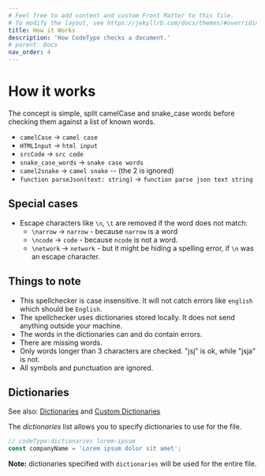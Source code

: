 ```yaml
---
# Feel free to add content and custom Front Matter to this file.
# To modify the layout, see https://jekyllrb.com/docs/themes/#overriding-theme-defaults
title: How it Works
description: 'How CodeTypo checks a document.'
# parent: Docs
nav_order: 4
---
```


# How it works

The concept is simple, split camelCase and snake_case words before checking them against a list of known words.

- `camelCase` -> `camel case`
- `HTMLInput` -> `html input`
- `srcCode` -> `src code`
- `snake_case_words` -> `snake case words`
- `camel2snake` -> `camel snake` -- (the 2 is ignored)
- `function parseJson(text: string)` -> `function parse json text string`

## Special cases

- Escape characters like `\n`, `\t` are removed if the word does not match:
  - `\narrow` -> `narrow` - because `narrow` is a word
  - `\ncode` -> `code` - because `ncode` is not a word.
  - `\network` -> `network` - but it might be hiding a spelling error, if `\n` was an escape character.

## Things to note

- This spellchecker is case insensitive. It will not catch errors like `english` which should be `English`.
- The spellchecker uses dictionaries stored locally. It does not send anything outside your machine.
- The words in the dictionaries can and do contain errors.
- There are missing words.
- Only words longer than 3 characters are checked. "jsj" is ok, while "jsja" is not.
- All symbols and punctuation are ignored.

## Dictionaries

See also: [Dictionaries](./dictionaries.md) and [Custom Dictionaries](./dictionaries-custom.md)

The _dictionaries_ list allows you to specify dictionaries to use for the file.

```javascript
// codeTypo:dictionaries lorem-ipsum
const companyName = 'Lorem ipsum dolor sit amet';
```

**Note:** dictionaries specified with `dictionaries` will be used for the entire file.

<!---
codetypo:ignore jsja
--->
